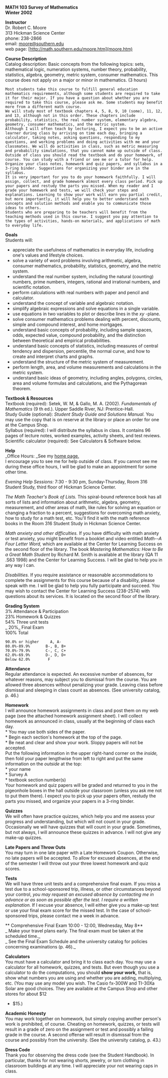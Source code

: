 **MATH 103 Survey of Mathematics**  
**Winter 2002**

  

**Instructor**  
Dr. Robert C. Moore  
313 Hickman Science Center  
phone: 238-2866  
email: [moore@southern.edu](mailto:moore@southern.edu)  
web page: [http://math.southern.edu/moore.htm](moore.htm)

**Course Description**  
Catalog description: Basic concepts from the following topics: sets,
mathematical logic, numeration systems, number theory, probability,
statistics, algebra, geometry, metric system, consumer mathematics. This
course does not apply on a major or minor in mathematics. (3 hours)

    Most students take this course to fulfill general education mathematics requirements, although some students are required to take it for their major. If you have a question about whether you are required to take this course, please ask me. Some students may benefit more from a different math course.   
    We will study most of textbook chapters 4, 5, 8, 9, 10 (some), 11, 12, and 13, although not in this order. These chapters include probability, statistics, the real number system, elementary algebra, geometry, consumer mathematics, and the metric system.   
    Although I will often teach by lecturing, I expect you to be an active learner during class by arriving on time each day, bringing a calculator, taking notes, asking questions, responding to my questions, and working problems and doing activities with me and your classmates. We will do activities in class, such as metric measuring and probability simulations, that you cannot make up outside of class.   
    Outside of class you should read the textbook and do your homework, of course. You can study with a friend or see me or a tutor for help. Organize your class notes, homework and quiz papers, and syllabus in a 3-ring binder. Suggestions for organizing your binder are in the syllabus.   
    It is very important for you to do your homework faithfully. I will assign, collect, and grade homework almost every class period. Pick up your papers and restudy the parts you missed. When my reader and I grade your homework and tests, we will check your steps and explanations. Learning to show your work will earn you partial credit, but more importantly, it will help you to better understand math concepts and solution methods and enable you to communicate those ideas to others.   
    Students who are preparing to be teachers will benefit from the teaching methods used in this course. I suggest you pay attention to the types of activities, hands-on materials, and applications of math to everyday life. 

**Goals**  
Students will:

  * appreciate the usefulness of mathematics in everyday life, including one's values and lifestyle choices.
  * solve a variety of word problems involving arithmetic, algebra, consumer mathematics, probability, statistics, geometry, and the metric system.
  * understand the real number system, including the natural (counting) numbers, prime numbers, integers, rational and irrational numbers, and scientific notation.
  * perform calculations with real numbers with paper and pencil and calculator.
  * understand the concept of variable and algebraic notation.
  * simplify algebraic expressions and solve equations in a single variable.
  * use equations in two variables to plot or describe lines in the _xy_ -plane.
  * solve consumer mathematics problems dealing with percent, discounts, simple and compound interest, and home mortgages.
  * understand basic concepts of probability, including sample spaces, odds, expected value, compound probability, and the distinction between theoretical and empirical probabilities.
  * understand basic concepts of statistics, including measures of central tendency and dispersion, percentile, the normal curve, and how to create and interpret charts and graphs.
  * understand the structure of the metric system of measurement.
  * perform length, area, and volume measurements and calculations in the metric system.
  * understand basic ideas of geometry, including angles, polygons, circles, area and volume formulas and calculations, and the Pythagorean theorem.

**Textbook & Resources**  
Textbook (required): Setek, W. M, & Gallo, M. A. (2002). _Fundamentals of
Mathematics_ (9 th ed.). Upper Saddle River, NJ: Prentice-Hall.  
Study Guide (optional): _Student Study Guide and Solutions Manual._ You may
use the copy that is on reserve at the library or place an order for one at
the Campus Shop.  
Syllabus (required): I will distribute the syllabus in class. It contains 96
pages of lecture notes, worked examples, activity sheets, and test reviews.  
Scientific calculator (required): See Calculators & Software below.

**Help**  
_Office Hours:   _See my [home page.](moore.htm)  
I encourage you to see me for help outside of class. If you cannot see me
during these office hours, I will be glad to make an appointment for some
other time.

_Evening Help Sessions:_ 7:30 - 9:30 pm, Sunday-Thursday, Room 316 Student
Study, third floor of Hickman Science Center.

_The Math Teacher's Book of Lists._ This spiral-bound reference book has all
sorts of lists and information about arithmetic, algebra, geometry,
measurement, and other areas of math, like rules for solving an equation or
changing a fraction to a percent, suggestions for overcoming math anxiety, how
to study for a math test, etc. You'll find it with the math reference books in
the Room 316 Student Study in Hickman Science Center.

_Math anxiety and other difficulties._ If you have difficulty with math
anxiety or test anxiety, you might benefit from a booklet and video entitled
_Math--A Four Letter Word,_ which are available at the Center for Learning
Success on the second floor of the library. The book _Mastering Mathematics:
How to Be a Great Math Student_ by Richard M. Smith is available at the
library (QA 11 .S63 1998) and the Center for Learning Success. I will be glad
to help you in any way I can.

_Disabilities._ If you require assistance or reasonable accommodations to
complete the assignments for this course because of a disability, please speak
with me. I will be glad to help you fully participate and succeed. You may
wish to contact the Center for Learning Success (238-2574) with questions
about its services. It is located on the second floor of the library.

**Grading System**  
        3%  Attendance & Participation   
      23%  Homework & Quizzes   
      54%  Three unit tests   
     _  20%_   Final Exam   
    100% Total 

    90.0% or higher     A, A-   
    80.0%-89.9%       B-, B, B+   
    70.0%-79.9%       C-, C, C+   
    62.0%-69.9%       D-, D, D+   
    Below 62.0%        F 

**Attendance**  
Regular attendance is expected. An excessive number of absences, for whatever
reasons, may subject you to dismissal from the course. You are allowed three
absences without penalizing your grade. Leaving class before dismissal and
sleeping in class count as absences. (See university catalog, p. 46.)

**Homework**  
I will announce homework assignments in class and post them on my web page
(see the attached homework assignment sheet). I will collect homework as
announced in class, usually at the beginning of class each day.  
    * You may use both sides of the paper.   
    * Begin each section's homework at the top of the page.   
    * Be neat and clear and show your work. Sloppy papers will not be accepted.   
Put the following information in the upper right-hand corner on the _inside,_
then fold your paper lengthwise from left to right and put the same
information on the _outside_ at the top:  
    * your name   
    * Survey A   
    * textbook section number(s)   
Your homework and quiz papers will be graded and returned to you in the
pigeonhole boxes in the hall outside your classroom (unless you ask me not to
put them there). I expect you to pick up your papers often, restudy the parts
you missed, and organize your papers in a 3-ring binder.

**Quizzes**  
We will often have practice quizzes, which help you and me assess your
progress and understanding, but which will not count in your grade.
Occasionally we will have quizzes that will count in your grade. Sometimes,
but not always, I will announce these quizzes in advance. I will not give any
make-up quizzes.

**Late Papers and Throw Outs**  
You may turn in one late paper with a Late Homework Coupon. Otherwise, no late
papers will be accepted. To allow for excused absences, at the end of the
semester I will throw out your three lowest homework and quiz scores.

**Tests**  
We will have three unit tests and a comprehensive final exam. If you miss a
test due to a school-sponsored trip, illness, or other circumstances beyond
your control, _you may request an excused absence by contacting me in advance
or as soon as possible after the test. I require a written explanation._ If I
excuse your absence, I will either give you a make-up test or use your final
exam score for the missed test. In the case of school-sponsored trips, please
contact me a week in advance.

**     Comprehensive Final Exam 10:00 - 12:00, Wednesday, May 8**  
_     Make your travel plans early. The final exam must be taken at the
scheduled time._  
_     See the Final Exam Schedule and the university catalog for policies
concerning examinations (p. 46)._

**Calculators**  
You must have a calculator and bring it to class each day. You may use a
calculator for all homework, quizzes, and tests. But even though you use a
calculator to do the computations, you should **show your work,** that is,
show what numbers you are using and whether you are adding, multiplying, etc.
(You may use any model you wish. The Casio fx-300W and TI-30Xa Solar are good
choices. They are available at the Campus Shop and other stores for about $12
- $15.)

**Academic Honesty**  
You may work together on homework, but simply copying another person's work is
prohibited, of course. Cheating on homework, quizzes, or tests will result in
a grade of zero on the assignment or test and possibly a failing grade in the
course. A second offense will result in dismissal from the course and possibly
from the university. (See the university catalog, p. 43.)

**Dress Code**  
Thank you for observing the dress code (see the Student Handbook). In
particular, thanks for not wearing shorts, jewelry, or torn clothing in
classroom buildings at any time. I will appreciate your not wearing caps in
class.  


